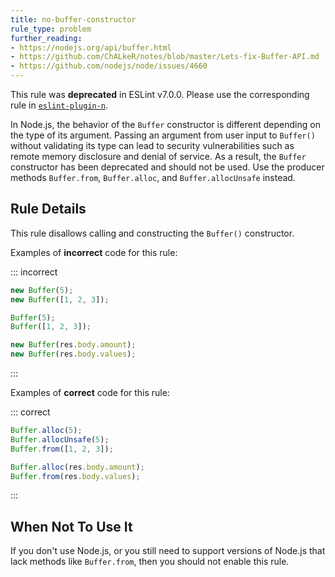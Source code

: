 ```yaml
---
title: no-buffer-constructor
rule_type: problem
further_reading:
- https://nodejs.org/api/buffer.html
- https://github.com/ChALkeR/notes/blob/master/Lets-fix-Buffer-API.md
- https://github.com/nodejs/node/issues/4660
---
```



This rule was **deprecated** in ESLint v7.0.0. Please use the corresponding rule in [`eslint-plugin-n`](https://github.com/eslint-community/eslint-plugin-n).

In Node.js, the behavior of the `Buffer` constructor is different depending on the type of its argument. Passing an argument from user input to `Buffer()` without validating its type can lead to security vulnerabilities such as remote memory disclosure and denial of service. As a result, the `Buffer` constructor has been deprecated and should not be used. Use the producer methods `Buffer.from`, `Buffer.alloc`, and `Buffer.allocUnsafe` instead.

## Rule Details

This rule disallows calling and constructing the `Buffer()` constructor.

Examples of **incorrect** code for this rule:

::: incorrect

```js
new Buffer(5);
new Buffer([1, 2, 3]);

Buffer(5);
Buffer([1, 2, 3]);

new Buffer(res.body.amount);
new Buffer(res.body.values);
```

:::

Examples of **correct** code for this rule:

::: correct

```js
Buffer.alloc(5);
Buffer.allocUnsafe(5);
Buffer.from([1, 2, 3]);

Buffer.alloc(res.body.amount);
Buffer.from(res.body.values);
```

:::

## When Not To Use It

If you don't use Node.js, or you still need to support versions of Node.js that lack methods like `Buffer.from`, then you should not enable this rule.
